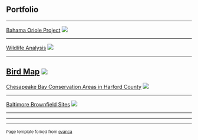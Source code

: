 ## Portfolio

---

[Bahama Oriole Project](projects/project1)
[<img src="../images/cat.png?raw=true"/>](projects/project1)

---
[Wildlife Analysis](projects/project2)
[<img src="../images/clipcap.png?raw=true"/>](projects/project2)

---
[Bird Map](/bird_map)
[<img src="../images/birdthumbnail.png?raw=true"/>](/bird_map)
---
[Chesapeake Bay Conservation Areas in Harford County](/qgis2web_2020_02_16-11_15_26_455775)
[<img src="../images/harcooo.png?raw=true"/>](/qgis2web_2020_02_16-11_15_26_455775)

---
[Baltimore Brownfield Sites](projects/project3)
[<img src="../images/Untitled.png?raw=true"/>](projects/project3)

---


---




---
<p style="font-size:11px">Page template forked from <a href="https://github.com/evanca/quick-portfolio">evanca</a></p>
<!-- Remove above link if you don't want to attibute -->
